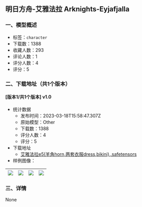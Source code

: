 ## 明日方舟-艾雅法拉 Arknights-Eyjafjalla
### 一、模型概述

- 标签：`character`
- 下载数：1388
- 收藏人数：293
- 评论人数：1
- 评分人数：4
- 评分：5

### 二、下载地址（共1个版本）

#### [版本1/共1个版本] v1.0

- 统计数据
  - 发布时间：2023-03-18T15:58:47.307Z
  - 原始模型：Other
  - 下载数：1388
  - 评分人数：4
  - 评分：5
- 下载地址
  - [艾雅法拉e5(羊角horn,两套衣服dress,bikini),.safetensors](https://civitai.com/api/download/models/6292)
- 样例图像：

| <img src="https://image.civitai.com/xG1nkqKTMzGDvpLrqFT7WA/205a9d13-60d4-4f9f-3204-5d34795dbb00/width=450/55636.jpeg" /> | <img src="https://image.civitai.com/xG1nkqKTMzGDvpLrqFT7WA/7214a7b1-de61-4ad6-c2d0-610eb139d100/width=450/55640.jpeg" /> | <img src="https://image.civitai.com/xG1nkqKTMzGDvpLrqFT7WA/a0fbe1ed-e119-49b4-1476-140080c89700/width=450/55634.jpeg" /> | <img src="https://image.civitai.com/xG1nkqKTMzGDvpLrqFT7WA/5a364c91-429d-4003-aae5-d08c5ee74e00/width=450/55638.jpeg" /> |
| ---- | ---- | ---- | ---- |


### 三、详情
None